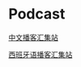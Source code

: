 # Podcast

[中文播客汇集站](https://hubbub.top "中文播客(Chinese Podcast)")


[西班牙语播客汇集站](https://es.hubbub.top  "Podcast en español")


